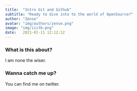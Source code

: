 ```yaml
---
title:  "Intro Git and Github"
subtitle: "Ready to dive into to the world of OpenSource?"
author: "Zense"
avatar: "img/authors/zense.png"
image: "img/iiitb.png"
date:   2021-01-11 12:12:12
---
```


### What is this about?
I am none the wiser.

### Wanna catch me up?
You can find me on twitter. 

